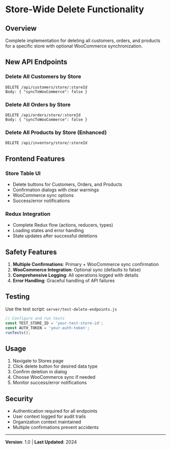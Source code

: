 # Store-Wide Delete Functionality

## Overview
Complete implementation for deleting all customers, orders, and products for a specific store with optional WooCommerce synchronization.

## New API Endpoints

### Delete All Customers by Store
```http
DELETE /api/customers/store/:storeId
Body: { "syncToWooCommerce": false }
```

### Delete All Orders by Store  
```http
DELETE /api/orders/store/:storeId
Body: { "syncToWooCommerce": false }
```

### Delete All Products by Store (Enhanced)
```http
DELETE /api/inventory/store/:storeId
```

## Frontend Features

### Store Table UI
- Delete buttons for Customers, Orders, and Products
- Confirmation dialogs with clear warnings
- WooCommerce sync options
- Success/error notifications

### Redux Integration
- Complete Redux flow (actions, reducers, types)
- Loading states and error handling
- State updates after successful deletions

## Safety Features

1. **Multiple Confirmations**: Primary + WooCommerce sync confirmation
2. **WooCommerce Integration**: Optional sync (defaults to false)
3. **Comprehensive Logging**: All operations logged with details
4. **Error Handling**: Graceful handling of API failures

## Testing

Use the test script: `server/test-delete-endpoints.js`

```javascript
// Configure and run tests
const TEST_STORE_ID = 'your-test-store-id';
const AUTH_TOKEN = 'your-auth-token';
runTests();
```

## Usage

1. Navigate to Stores page
2. Click delete button for desired data type
3. Confirm deletion in dialog
4. Choose WooCommerce sync if needed
5. Monitor success/error notifications

## Security

- Authentication required for all endpoints
- User context logged for audit trails
- Organization context maintained
- Multiple confirmations prevent accidents

---

**Version**: 1.0 | **Last Updated**: 2024 